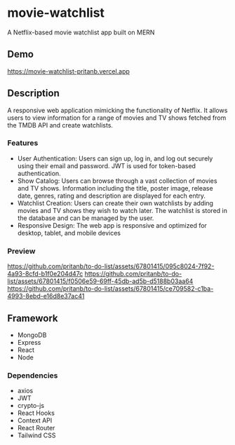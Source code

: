 # movie-watchlist
A Netflix-based movie watchlist app built on MERN

## Demo
https://movie-watchlist-pritanb.vercel.app

## Description
A responsive web application mimicking the functionality of Netflix. It allows users to view information for a range of movies and TV shows fetched from the TMDB API and create watchlists. 
### Features
- User Authentication: Users can sign up, log in, and log out securely using their email and password. JWT is used for token-based authentication.
- Show Catalog: Users can browse through a vast collection of movies and TV shows. Information including the title, poster image, release date, genres, rating and description are displayed for each entry.
- Watchlist Creation: Users can create their own watchlists by adding movies and TV shows they wish to watch later. The watchlist is stored in the database and can be managed by the user.
- Responsive Design: The web app is responsive and optimized for desktop, tablet, and mobile devices
  
### Preview
https://github.com/pritanb/to-do-list/assets/67801415/095c8024-7f92-4a93-8cfd-b1f0e204d47c
https://github.com/pritanb/to-do-list/assets/67801415/f0506e59-69ff-45db-ad5b-d5188b03aa64
https://github.com/pritanb/to-do-list/assets/67801415/ce709582-c1ba-4993-8ebd-e16d8e37ac41

## Framework
- MongoDB
- Express
- React
- Node
  
### Dependencies
- axios
- JWT
- crypto-js
- React Hooks
- Context API
- React Router 
- Tailwind CSS

